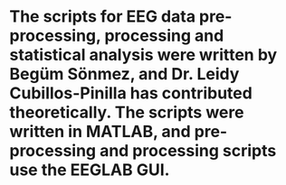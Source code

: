 # The scripts for EEG data pre-processing, processing and statistical analysis were written by Begüm Sönmez, and Dr. Leidy Cubillos-Pinilla has contributed theoretically. The scripts were written in MATLAB, and pre-processing and processing scripts use the EEGLAB GUI.

